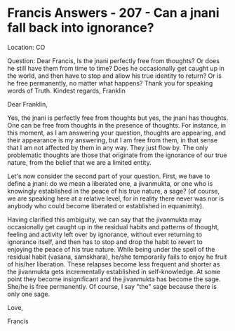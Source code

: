 # Francis Answers - 207 - Can a jnani fall back into ignorance?


  




Location: CO&nbsp;

Question: Dear Francis, Is the jnani perfectly free from thoughts? Or does he still have them from time to time? Does he occasionally get caught up in the world, and then have to stop and allow his true identity to return? Or is he free permanently, no matter what happens? Thank you for speaking words of Truth. Kindest regards, Franklin

Dear Franklin,

Yes, the jnani is perfectly free from thoughts but yes, the jnani has thoughts. One can be free from thoughts in the presence of thoughts. For instance, in this moment, as I am answering your question, thoughts are appearing, and their appearance is my answering, but I am free from them, in that sense that I am not affected by them in any way. They just flow by. The only problematic thoughts are those that originate from the ignorance of our true nature, from the belief that we are a limited entity.

Let's now consider the second part of your question. First, we have to define a jnani: do we mean a liberated one, a jivanmukta, or one who is knowingly established in the peace of his true nature, a sage? (of course, we are speaking here at a relative level, for in reality there never was nor is anybody who could become liberated or established in equanimity).&nbsp;

Having clarified this ambiguity, we can say that the jivanmukta may occasionally get caught up in the residual habits and patterns of thought, feeling and activity left over by ignorance, without ever returning to ignorance itself, and then has to stop and drop the habit to revert to enjoying the peace of his true nature. While being under the spell of the residual habit (vasana, samskhara), he/she temporarily fails to enjoy he fruit of his/her liberation. These relapses become less frequent and shorter as the jivanmukta gets incrementally established in self-knowledge. At some point they become insignificant and the jivanmukta has become the sage. She/he is free permanently. Of course, I say &quot;the&quot; sage because there is only one sage.

Love,

Francis







